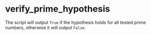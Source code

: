 # verify_prime_hypothesis

The script will output `True` if the hypothesis holds for all tested prime numbers, otherwise it will output `False`.
